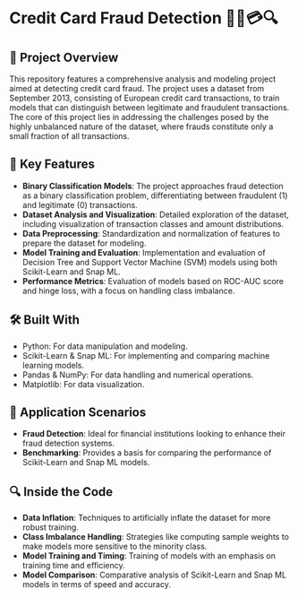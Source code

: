 # Credit Card Fraud Detection 🕵️‍♂️💳🔍

## 🚀 Project Overview
This repository features a comprehensive analysis and modeling project aimed at detecting credit card fraud. The project uses a dataset from September 2013, consisting of European credit card transactions, to train models that can distinguish between legitimate and fraudulent transactions. The core of this project lies in addressing the challenges posed by the highly unbalanced nature of the dataset, where frauds constitute only a small fraction of all transactions.

## 📌 Key Features
- **Binary Classification Models**: The project approaches fraud detection as a binary classification problem, differentiating between fraudulent (1) and legitimate (0) transactions.
- **Dataset Analysis and Visualization**: Detailed exploration of the dataset, including visualization of transaction classes and amount distributions.
- **Data Preprocessing**: Standardization and normalization of features to prepare the dataset for modeling.
- **Model Training and Evaluation**: Implementation and evaluation of Decision Tree and Support Vector Machine (SVM) models using both Scikit-Learn and Snap ML.
- **Performance Metrics**: Evaluation of models based on ROC-AUC score and hinge loss, with a focus on handling class imbalance.

## 🛠️ Built With
- Python: For data manipulation and modeling.
- Scikit-Learn & Snap ML: For implementing and comparing machine learning models.
- Pandas & NumPy: For data handling and numerical operations.
- Matplotlib: For data visualization.

## 🎯 Application Scenarios
- **Fraud Detection**: Ideal for financial institutions looking to enhance their fraud detection systems.
- **Benchmarking**: Provides a basis for comparing the performance of Scikit-Learn and Snap ML models.

## 🔍 Inside the Code
- **Data Inflation**: Techniques to artificially inflate the dataset for more robust training.
- **Class Imbalance Handling**: Strategies like computing sample weights to make models more sensitive to the minority class.
- **Model Training and Timing**: Training of models with an emphasis on training time and efficiency.
- **Model Comparison**: Comparative analysis of Scikit-Learn and Snap ML models in terms of speed and accuracy.
